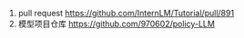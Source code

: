 1. pull request
https://github.com/InternLM/Tutorial/pull/891
2. 模型项目仓库
   https://github.com/970602/policy-LLM
